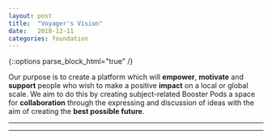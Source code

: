 ```yaml
---
layout: post
title:  "Voyager's Vision"
date:   2018-12-11 
categories: foundation
---
```

{::options parse_block_html="true" /}


Our purpose is to create a platform which will **empower**, **motivate** and **support** people who wish to make a positive **impact** on a local or global scale. We aim to do this by creating subject-related Booster Pods a space for **collaboration** through the expressing and discussion of ideas with the aim of creating the **best possible future**. 

----
****